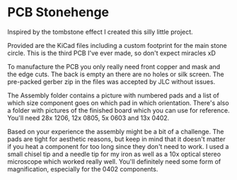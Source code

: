 # PCB Stonehenge
Inspired by the tombstone effect I created this silly little project.

Provided are the KiCad files including a custom footprint for the main stone circle. This is the third PCB I've ever made, so don't expect miracles xD

To manufacture the PCB you only really need front copper and mask and the edge cuts. The back is empty an there are no holes or silk screen. The pre-packed gerber zip in the files was accepted by JLC without issues.

The Assembly folder contains a picture with numbered pads and a list of which size component goes on which pad in which orientation. There's also a folder with pictures of the finished board which you can use for reference. You'll need 28x 1206, 12x 0805, 5x 0603 and 13x 0402.

Based on your experience the assembly might be a bit of a challenge. The pads are tight for aesthetic reasons, but keep in mind that it doesn't matter if you heat a component for too long since they don't need to work. I used a small chisel tip and a needle tip for my iron as well as a 10x optical stereo microscope which worked really well. You'll definitely need some form of magnification, especially for the 0402 components.